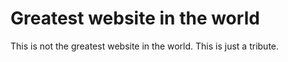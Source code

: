 # Greatest website in the world
This is not the greatest website in the world. This is just a tribute.
